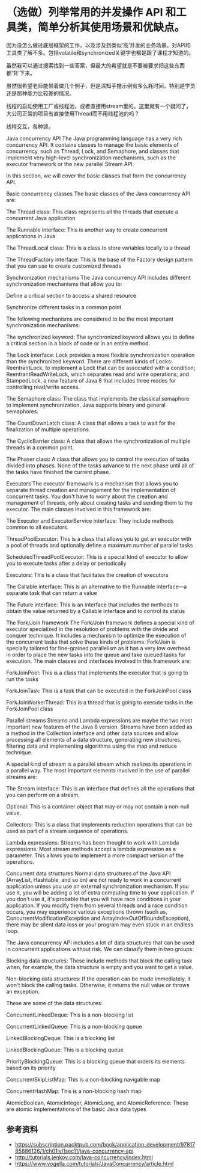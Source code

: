 # （选做）列举常用的并发操作 API 和工具类，简单分析其使用场景和优缺点。

因为没怎么做过底层框架的工作，以及涉及到类似‘高’并发的业务场景。对API和工具类了解不多。包括volatile和synchronized关键字也都是跟了课程才知道的。

虽然我可以通过搜索找到一些答案，但最大的希望就是不要被要求把这些东西都‘背’下来。

虽然很希望老师能带着做几个例子，但是深知手撸示例有多么耗时间，特别是学员还是那种能力比较差的情况。

线程的启动使用工厂或线程池，或者直接用stream里的，这里就有一个疑问了，大公司正常的项目有直接使用Thread而不用线程池的吗？

线程交互，各种锁。

Java concurrency API
The Java programming language has a very rich concurrency API. It contains classes to manage the basic elements of concurrency, such as Thread, Lock, and Semaphore, and classes that implement very high-level synchronization mechanisms, such as the executor framework or the new parallel Stream API.

In this section, we will cover the basic classes that form the concurrency API.

Basic concurrency classes
The basic classes of the Java concurrency API are:

The Thread class: This class represents all the threads that execute a concurrent Java application

The Runnable interface: This is another way to create concurrent applications in Java

The ThreadLocal class: This is a class to store variables locally to a thread

The ThreadFactory interface: This is the base of the Factory design pattern that you can use to create customized threads

Synchronization mechanisms
The Java concurrency API includes different synchronization mechanisms that allow you to:

Define a critical section to access a shared resource

Synchronize different tasks in a common point

The following mechanisms are considered to be the most important synchronization mechanisms:

The synchronized keyword: The synchronized keyword allows you to define a critical section in a block of code or in an entire method.

The Lock interface: Lock provides a more flexible synchronization operation than the synchronized keyword. There are different kinds of Locks: ReentrantLock, to implement a Lock that can be associated with a condition; ReentrantReadWriteLock, which separates read and write operations; and StampedLock, a new feature of Java 8 that includes three modes for controlling read/write access.

The Semaphore class: The class that implements the classical semaphore to implement synchronization. Java supports binary and general semaphores.

The CountDownLatch class: A class that allows a task to wait for the finalization of multiple operations.

The CyclicBarrier class: A class that allows the synchronization of multiple threads in a common point.

The Phaser class: A class that allows you to control the execution of tasks divided into phases. None of the tasks advance to the next phase until all of the tasks have finished the current phase.

Executors
The executor framework is a mechanism that allows you to separate thread creation and management for the implementation of concurrent tasks. You don't have to worry about the creation and management of threads, only about creating tasks and sending them to the executor. The main classes involved in this framework are:

The Executor and ExecutorService interface: They include methods common to all executors.

ThreadPoolExecutor: This is a class that allows you to get an executor with a pool of threads and optionally define a maximum number of parallel tasks

ScheduledThreadPoolExecutor: This is a special kind of executor to allow you to execute tasks after a delay or periodically

Executors: This is a class that facilitates the creation of executors

The Callable interface: This is an alternative to the Runnable interface—a separate task that can return a value

The Future interface: This is an interface that includes the methods to obtain the value returned by a Callable interface and to control its status

The Fork/Join framework
The Fork/Join framework defines a special kind of executor specialized in the resolution of problems with the divide and conquer technique. It includes a mechanism to optimize the execution of the concurrent tasks that solve these kinds of problems. Fork/Join is specially tailored for fine-grained parallelism as it has a very low overhead in order to place the new tasks into the queue and take queued tasks for execution. The main classes and interfaces involved in this framework are:

ForkJoinPool: This is a class that implements the executor that is going to run the tasks

ForkJoinTask: This is a task that can be executed in the ForkJoinPool class

ForkJoinWorkerThread: This is a thread that is going to execute tasks in the ForkJoinPool class

Parallel streams
Streams and Lambda expressions are maybe the two most important new features of the Java 8 version. Streams have been added as a method in the Collection interface and other data sources and allow processing all elements of a data structure, generating new structures, filtering data and implementing algorithms using the map and reduce technique.

A special kind of stream is a parallel stream which realizes its operations in a parallel way. The most important elements involved in the use of parallel streams are:

The Stream interface: This is an interface that defines all the operations that you can perform on a stream.

Optional: This is a container object that may or may not contain a non-null value.

Collectors: This is a class that implements reduction operations that can be used as part of a stream sequence of operations.

Lambda expressions: Streams has been thought to work with Lambda expressions. Most stream methods accept a lambda expression as a parameter. This allows you to implement a more compact version of the operations.

Concurrent data structures
Normal data structures of the Java API (ArrayList, Hashtable, and so on) are not ready to work in a concurrent application unless you use an external synchronization mechanism. If you use it, you will be adding a lot of extra computing time to your application. If you don't use it, it's probable that you will have race conditions in your application. If you modify them from several threads and a race condition occurs, you may experience various exceptions thrown (such as, ConcurrentModificationException and ArrayIndexOutOfBoundsException), there may be silent data loss or your program may even stuck in an endless loop.

The Java concurrency API includes a lot of data structures that can be used in concurrent applications without risk. We can classify them in two groups:

Blocking data structures: These include methods that block the calling task when, for example, the data structure is empty and you want to get a value.

Non-blocking data structures: If the operation can be made immediately, it won't block the calling tasks. Otherwise, it returns the null value or throws an exception.

These are some of the data structures:

ConcurrentLinkedDeque: This is a non-blocking list

ConcurrentLinkedQueue: This is a non-blocking queue

LinkedBlockingDeque: This is a blocking list

LinkedBlockingQueue: This is a blocking queue

PriorityBlockingQueue: This is a blocking queue that orders its elements based on its priority

ConcurrentSkipListMap: This is a non-blocking navigable map

ConcurrentHashMap: This is a non-blocking hash map

AtomicBoolean, AtomicInteger, AtomicLong, and AtomicReference: These are atomic implementations of the basic Java data types

## 参考资料

- https://subscription.packtpub.com/book/application_development/9781785886126/1/ch01lvl1sec11/java-concurrency-api
- http://tutorials.jenkov.com/java-concurrency/index.html
- https://www.vogella.com/tutorials/JavaConcurrency/article.html